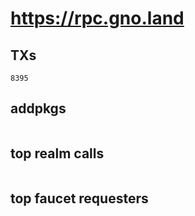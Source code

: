 # https://rpc.gno.land

## TXs
```
8395
```

## addpkgs
```
```

## top realm calls
```
```

## top faucet requesters
```
```

